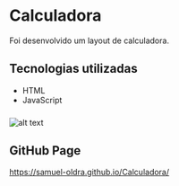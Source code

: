 # Calculadora

Foi desenvolvido um layout de calculadora.

## Tecnologias utilizadas
- HTML
- JavaScript

###

![alt text](https://raw.githubusercontent.com/samuel-oldra/Calculadora/main/README_IMGS/calculadora.png)

## GitHub Page

https://samuel-oldra.github.io/Calculadora/